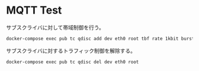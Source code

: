 # MQTT Test

サブスクライバに対して帯域制御を行う。

```bash
docker-compose exec pub tc qdisc add dev eth0 root tbf rate 1kbit burst 0.01kb latency 70ms
```

サブスクライバに対するトラフィック制御を解除する。

```bash
docker-compose exec pub tc qdisc del dev eth0 root
```
